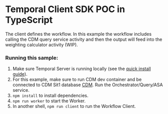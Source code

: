 # Temporal Client SDK POC in TypeScript

The client defines the workflow.  In this example the workflow includes calling the CDM query service activity and then the output will feed into the weighting calculator activity (WIP).

### Running this sample:

1. Make sure Temporal Server is running locally (see the [quick install guide](https://docs.temporal.io/server/quick-install/)).
1. For this example, make sure to run CDM dev container and be connected to CDM Sit1 database [CDM](https://github.com/vcilabs/datalake-cdm).  Run the Orchestrator/Query/ASA service.
1. `npm install` to install dependencies.
1. `npm run worker` to start the Worker.
1. In another shell, `npm run client` to run the Workflow Client.
